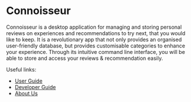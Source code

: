 # Connoisseur

Connoisseur is a desktop application for managing and storing personal reviews on experiences and recommendations to try
next, that you would like to keep. It is a revolutionary app that not only provides an organised user-friendly database,
but provides customisable categories to enhance your experience. Through its intuitive command line interface, you will
be able to store and access your reviews & recommendation easily.

Useful links:

* [User Guide](UserGuide.md)
* [Developer Guide](DeveloperGuide.md)
* [About Us](AboutUs.md)
